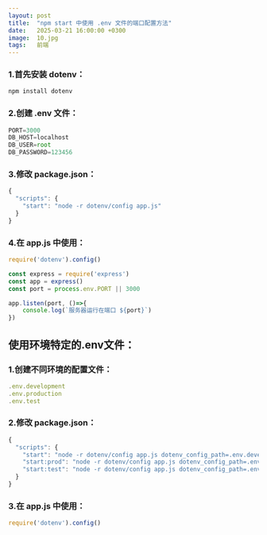 ```yaml
---
layout: post
title:  "npm start 中使用 .env 文件的端口配置方法"
date:   2025-03-21 16:00:00 +0300
image:  10.jpg
tags:   前端
---
```

### 1.首先安装 dotenv：
```javascript
npm install dotenv
```
### 2.创建 .env 文件：
```javascript
PORT=3000
DB_HOST=localhost
DB_USER=root
DB_PASSWORD=123456
```
### 3.修改 package.json：
```javascript
{
  "scripts": {
    "start": "node -r dotenv/config app.js"
  }
}
``` 
### 4.在 app.js 中使用：
```javascript
require('dotenv').config()

const express = require('express')
const app = express()
const port = process.env.PORT || 3000

app.listen(port, ()=>{
    console.log(`服务器运行在端口 ${port}`)
})
```

## 使用环境特定的.env文件：
### 1.创建不同环境的配置文件：
```javascript
.env.development
.env.production
.env.test
```

### 2.修改 package.json：
```javascript
{
  "scripts": {
    "start": "node -r dotenv/config app.js dotenv_config_path=.env.development",
    "start:prod": "node -r dotenv/config app.js dotenv_config_path=.env.production",
    "start:test": "node -r dotenv/config app.js dotenv_config_path=.env.test"
  }
}
```

### 3.在 app.js 中使用：
```javascript
require('dotenv').config()
```
